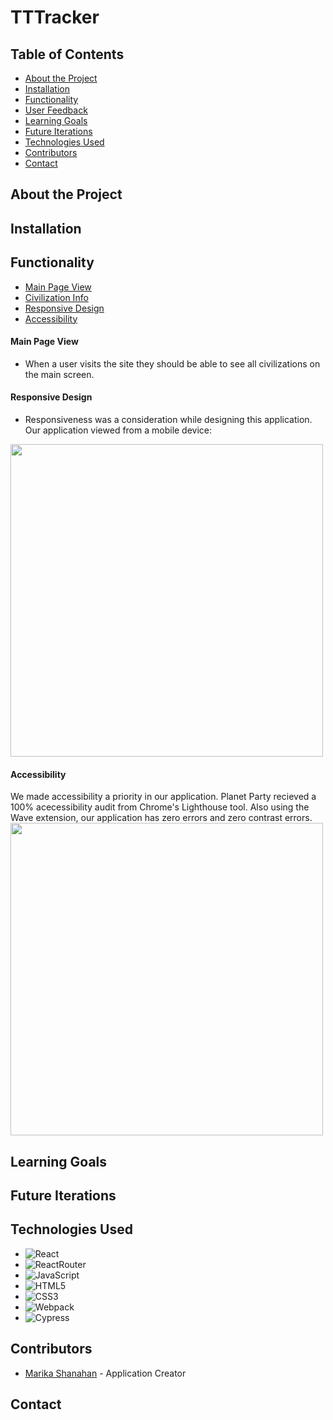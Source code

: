 <h1 align="left">TTTracker</h1>

<p align="center">
<!--     <img src="https://media.giphy.com/media/gHQxuYpgykXW5rxewl/giphy.gif" alt="Age of Empires II Cavalry Unit entering and exiting the screen" width="200" height='auto'> -->
</p>

## Table of Contents

* [About the Project](#about-the-project)
* [Installation](#installation)
* [Functionality](#functionality)
* [User Feedback](#user-feedback)
* [Learning Goals](#learning-goals)
* [Future Iterations](#future-iterations)
* [Technologies Used](#technologies-used)
* [Contributors](#contributors)
* [Contact](#contact)


## About the Project



## Installation




## Functionality
* [Main Page View](#main-page-view)
* [Civilization Info](#civilization-info)
* [Responsive Design](#responsive-design)
* [Accessibility](#accessibility)

#### Main Page View
  - When a user visits the site they should be able to see all civilizations on the main screen.

#### Responsive Design
 - Responsiveness was a consideration while designing this application. Our application viewed from a mobile device:
 <img src="https://media.giphy.com/media/PrwNn7IMm077NX31Lm/giphy.gif" width="500" align="center">

#### Accessibility

We made accessibility a priority in our application. Planet Party recieved a 100% acecessibility audit from Chrome's Lighthouse tool. Also using the Wave extension, our application has zero errors and zero contrast errors.
<img src="https://media.giphy.com/media/CKTb0GiOBvIIzuja6v/giphy.gif" width="500" align="center">


## Learning Goals


## Future Iterations


## Technologies Used

- ![React](https://img.shields.io/badge/react%20-%2320232a.svg?&style=for-the-badge&logo=react&logoColor=%2361DAFB)
- ![ReactRouter](https://camo.githubusercontent.com/4f9d20f3a284d2f6634282f61f82a62e99ee9906537dc9859decfdc9efbb51ec/68747470733a2f2f696d672e736869656c64732e696f2f62616467652f52656163745f526f757465722d4341343234353f7374796c653d666f722d7468652d6261646765266c6f676f3d72656163742d726f75746572266c6f676f436f6c6f723d7768697465)
- ![JavaScript](https://img.shields.io/badge/javascript%20-%23323330.svg?&style=for-the-badge&logo=javascript&logoColor=%23F7DF1E)
- ![HTML5](https://img.shields.io/badge/html5%20-%23E34F26.svg?&style=for-the-badge&logo=html5&logoColor=white)
- ![CSS3](https://img.shields.io/badge/css3%20-%231572B6.svg?&style=for-the-badge&logo=css3&logoColor=white)
- ![Webpack](https://img.shields.io/badge/webpack%20-%238DD6F9.svg?&style=for-the-badge&logo=webpack&logoColor=black)
- ![Cypress](https://img.shields.io/badge/cypress%20-%2317202C.svg?&style=for-the-badge&logo=cypress&logoColor=white)

## Contributors
* [Marika Shanahan](https://github.com/monshan) - Application Creator


## Contact

<!-- Personal Definitions  -->

[linkedin1]: https://www.linkedin.com/in/marika-shanahan
[github1]: https://github.com/monshan

